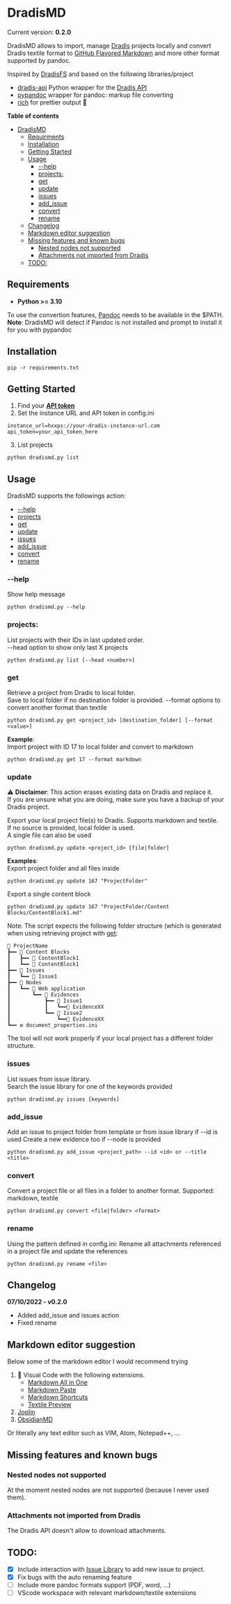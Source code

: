 # DradisMD

Current version:    **0.2.0**
  
DradisMD allows to import, manage [Dradis](https://dradisframework.com/) projects locally and convert Dradis textile format to [GitHub Flavored Markdown](https://docs.github.com/en/get-started/writing-on-github/getting-started-with-writing-and-formatting-on-github/basic-writing-and-formatting-syntax)  and more other format supported by pandoc.

Inspired by [DradisFS](https://github.com/NorthwaveSecurity/DradisFS) and based on the following libraries/project

* [dradis-api](https://github.com/NorthwaveSecurity/dradis-api) Python wrapper for the [Dradis API](https://dradisframework.com/support/guides/rest_api/)
* [pypandoc](https://github.com/NicklasTegner/pypandoc) wrapper for pandoc: markup file converting 
* [rich](https://github.com/Textualize/rich) for prettier output 🌈

**Table of contents**
- [DradisMD](#dradismd)
  - [Requirments](#requirments)
  - [Installation](#installation)
  - [Getting Started](#getting-started)
  - [Usage](#usage)
    - [--help](#--help)
    - [projects:](#projects)
    - [get](#get)
    - [update](#update)
    - [issues](#issues)
    - [add_issue](#add_issue)
    - [convert](#convert)
    - [rename](#rename)
  - [Changelog](#changelog)
  - [Markdown editor suggestion](#markdown-editor-suggestion)
  - [Missing features and known bugs](#missing-features-and-known-bugs)
    - [Nested nodes not supported](#nested-nodes-not-supported)
    - [Attachments not imported from Dradis](#attachments-not-imported-from-dradis)
  - [TODO:](#todo)

## Requirements

* **Python >= 3.10**  

To use the convertion features, [Pandoc](https://pandoc.org/) needs to be available in the $PATH.  
**Note**: DradisMD will detect if Pandoc is not installed and prompt to install it for you with pypandoc


## Installation

```
pip -r requirements.txt
```

## Getting Started

1. Find your **[API token](https://dradisframework.com/support/guides/rest_api/index.html#authentication)**
2. Set the instance URL and API token in config.ini

```
instance_url=hxxps://your-dradis-instance-url.com
api_token=your_api_token_here
```

3. List projects
```
python dradismd.py list
```

## Usage

DradisMD supports the followings action:
  * [--help](#help)                                           
  * [projects](#projects) 
  * [get](#get)
  * [update](#update)      
  * [issues](#issues)
  * [add_issue](#add_issue)
  * [convert](#convert)
  * [rename](#rename)


### --help
Show help message
```
python dradismd.py --help 
```

### projects:  
List projects with their IDs in last updated order.  
--head option to show only last X projects
```
python dradismd.py list [--head <number>]
```
### get
Retrieve a project from Dradis to local folder.  
Save to local folder if no destination folder is provided.
--format options to convert another format than textile
```
python dradismd.py get <project_id> [destination_folder] [--format <value>] 
```

**Example**:  
Import project with ID 17 to local folder and convert to markdown
```
python dradismd.py get 17 --format markdown
```

### update
⚠ **Disclaimer**: This action erases existing data on Dradis and replace it.   
If you are unsure what you are doing, make sure you have a backup of your Dradis project.

Export your local project file(s) to Dradis. Supports markdown and textile.  
If no source is provided, local folder is used.  
A single file can also be used
```
python dradismd.py update <project_id> [file|folder]           
```

**Examples**:  
Export project folder and all files inside
```
python dradismd.py update 167 "ProjectFolder"
```
Export a single  content block
```
python dradismd.py update 167 "ProjectFolder/Content Blocks/ContentBlock1.md"           
```
Note: The script expects the following folder structure (which is generated when using retrieving project with [get](#get):
```
📂 ProjectName
┣━━ 📂 Content Blocks
┃   ┣━━ 📄 ContentBlock1
┃   ┗━━ 📄 ContentBlock1     
┣━━ 📂 Issues
┃   ┗━━ 📄 Issue1
┣━━ 📂 Nodes
┃   ┗━━ 📂 Web application
┃       ┗━━ 📂 Evidences
┃           ┣━━ 📂 Issue1
┃           ┃   ┗━━📄 EvidenceXX
┃           ┗━━ 📂 Issue2
┃               ┗━━📄 EvidenceXX
┗━━ ⚙ document_properties.ini
```
The tool will not work properly if your local project has a different folder structure.

### issues

List issues from issue library.  
Search the issue library  for one of the keywords provided

```
python dradismd.py issues [keywords]
```

### add_issue

Add an issue to project folder from template or from issue library if --id is used
Create a new evidence too if --node  is provided

```
python dradismd.py add_issue <project_path> --id <id> or --title <title>
```



### convert
Convert a project file or all files in a folder to another format. Supported: markdown, textile
```
python dradismd.py convert <file|folder> <format>
```

### rename
Using the pattern defined in config.ini: Rename all attachments referenced in a project file and update the references
```
python dradismd.py rename <file>
```

## Changelog

**07/10/2022 - v0.2.0**
- Added add_issue and issues action
- Fixed rename

## Markdown editor suggestion

Below some of the markdown editor I would recommend trying

1. 🌟 Visual Code with the following extensions.  
   * [Markdown All in One](https://marketplace.visualstudio.com/items?itemName=yzhang.markdown-all-in-one)  
   * [Markdown Paste](https://marketplace.visualstudio.com/items?itemName=telesoho.vscode-markdown-paste-image)
   * [Markdown Shortcuts](https://marketplace.visualstudio.com/items?itemName=mdickin.markdown-shortcuts)
   * [Textile Preview](https://marketplace.visualstudio.com/items?itemName=michaelnewton.textile-preview)
2. [Joplin](https://joplinapp.org/)  
3. [ObsidianMD](https://obsidian.md/)  

Or literally any text editor such as VIM, Atom, Notepad++, ...

## Missing features and known bugs


### Nested nodes not supported

At the moment nested nodes are not supported (because I never used them).

### Attachments not imported from Dradis

The Dradis API doesn't allow to download attachments. 

## TODO:

- [X] Include interaction with [Issue Library](https://dradisframework.com/support/guides/rest_api/issuelibrary.html) to add new issue to project.
- [X] Fix bugs with the auto renaming feature
- [ ] Include more pandoc formats support (PDF, word, ...)
- [ ] VScode workspace with relevant markdown/textile extensions
